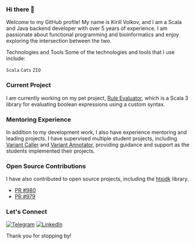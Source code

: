 ### Hi there 👋

Welcome to my GitHub profile! My name is Kirill Volkov, and I am a Scala and Java backend developer with over 5 years of experience. I am passionate about functional programming and bioinformatics and enjoy exploring the intersection between the two.

Technologies and Tools
Some of the technologies and tools that I use include:

`Scala`
`Cats`
`ZIO`

### Current Project

I am currently working on my pet project, [Rule Evaluator](https://github.com/Kirvolque/rule-evaluator), which is a Scala 3 library for evaluating boolean expressions using a custom syntax.

### Mentoring Experience
In addition to my development work, I also have experience mentoring and leading projects. I have supervised multiple student projects, including [Variant Caller](https://github.com/Kirvolque/variant_caller) and [Variant Annotator](https://github.com/Bioinformatics-internship-EPAM/variant-annotator), providing guidance and support as the students implemented their projects.

### Open Source Contributions
I have also contributed to open source projects, including the [htsjdk](https://github.com/samtools/htsjdk) library.

- [PR #980](https://github.com/samtools/htsjdk/pull/980)
- [PR #979](https://github.com/samtools/htsjdk/pull/979)


### Let's Connect

[![Telegram][telegram_badge]][telegram_link]
[![LinkedIn][linkedin_badge]][linkedin_link]

[linkedin_link]: https://www.linkedin.com/in/kirill-volkov-8617a965/
[linkedin_badge]: https://img.shields.io/badge/linkedin-%230077B5.svg?style=for-the-badge&logo=linkedin&logoColor=white
[telegram_link]: https://t.me/neborodulin
[telegram_badge]: https://img.shields.io/badge/Telegram-2CA5E0?style=for-the-badge&logo=telegram&logoColor=white

Thank you for stopping by!
